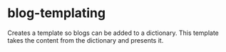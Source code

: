 # blog-templating

Creates a template so blogs can be added to a dictionary. This template takes the content from the dictionary and presents it.
